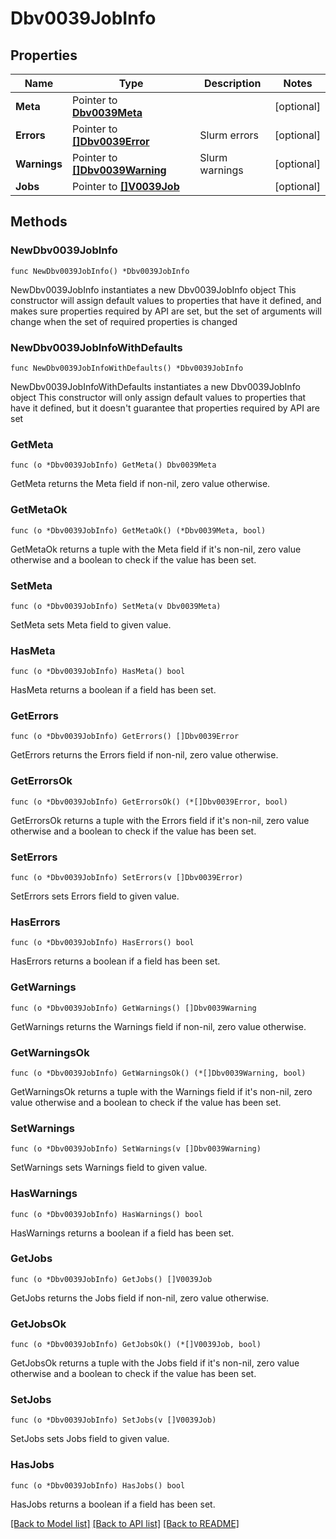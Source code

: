 # Dbv0039JobInfo

## Properties

Name | Type | Description | Notes
------------ | ------------- | ------------- | -------------
**Meta** | Pointer to [**Dbv0039Meta**](Dbv0039Meta.md) |  | [optional] 
**Errors** | Pointer to [**[]Dbv0039Error**](Dbv0039Error.md) | Slurm errors | [optional] 
**Warnings** | Pointer to [**[]Dbv0039Warning**](Dbv0039Warning.md) | Slurm warnings | [optional] 
**Jobs** | Pointer to [**[]V0039Job**](V0039Job.md) |  | [optional] 

## Methods

### NewDbv0039JobInfo

`func NewDbv0039JobInfo() *Dbv0039JobInfo`

NewDbv0039JobInfo instantiates a new Dbv0039JobInfo object
This constructor will assign default values to properties that have it defined,
and makes sure properties required by API are set, but the set of arguments
will change when the set of required properties is changed

### NewDbv0039JobInfoWithDefaults

`func NewDbv0039JobInfoWithDefaults() *Dbv0039JobInfo`

NewDbv0039JobInfoWithDefaults instantiates a new Dbv0039JobInfo object
This constructor will only assign default values to properties that have it defined,
but it doesn't guarantee that properties required by API are set

### GetMeta

`func (o *Dbv0039JobInfo) GetMeta() Dbv0039Meta`

GetMeta returns the Meta field if non-nil, zero value otherwise.

### GetMetaOk

`func (o *Dbv0039JobInfo) GetMetaOk() (*Dbv0039Meta, bool)`

GetMetaOk returns a tuple with the Meta field if it's non-nil, zero value otherwise
and a boolean to check if the value has been set.

### SetMeta

`func (o *Dbv0039JobInfo) SetMeta(v Dbv0039Meta)`

SetMeta sets Meta field to given value.

### HasMeta

`func (o *Dbv0039JobInfo) HasMeta() bool`

HasMeta returns a boolean if a field has been set.

### GetErrors

`func (o *Dbv0039JobInfo) GetErrors() []Dbv0039Error`

GetErrors returns the Errors field if non-nil, zero value otherwise.

### GetErrorsOk

`func (o *Dbv0039JobInfo) GetErrorsOk() (*[]Dbv0039Error, bool)`

GetErrorsOk returns a tuple with the Errors field if it's non-nil, zero value otherwise
and a boolean to check if the value has been set.

### SetErrors

`func (o *Dbv0039JobInfo) SetErrors(v []Dbv0039Error)`

SetErrors sets Errors field to given value.

### HasErrors

`func (o *Dbv0039JobInfo) HasErrors() bool`

HasErrors returns a boolean if a field has been set.

### GetWarnings

`func (o *Dbv0039JobInfo) GetWarnings() []Dbv0039Warning`

GetWarnings returns the Warnings field if non-nil, zero value otherwise.

### GetWarningsOk

`func (o *Dbv0039JobInfo) GetWarningsOk() (*[]Dbv0039Warning, bool)`

GetWarningsOk returns a tuple with the Warnings field if it's non-nil, zero value otherwise
and a boolean to check if the value has been set.

### SetWarnings

`func (o *Dbv0039JobInfo) SetWarnings(v []Dbv0039Warning)`

SetWarnings sets Warnings field to given value.

### HasWarnings

`func (o *Dbv0039JobInfo) HasWarnings() bool`

HasWarnings returns a boolean if a field has been set.

### GetJobs

`func (o *Dbv0039JobInfo) GetJobs() []V0039Job`

GetJobs returns the Jobs field if non-nil, zero value otherwise.

### GetJobsOk

`func (o *Dbv0039JobInfo) GetJobsOk() (*[]V0039Job, bool)`

GetJobsOk returns a tuple with the Jobs field if it's non-nil, zero value otherwise
and a boolean to check if the value has been set.

### SetJobs

`func (o *Dbv0039JobInfo) SetJobs(v []V0039Job)`

SetJobs sets Jobs field to given value.

### HasJobs

`func (o *Dbv0039JobInfo) HasJobs() bool`

HasJobs returns a boolean if a field has been set.


[[Back to Model list]](../README.md#documentation-for-models) [[Back to API list]](../README.md#documentation-for-api-endpoints) [[Back to README]](../README.md)


